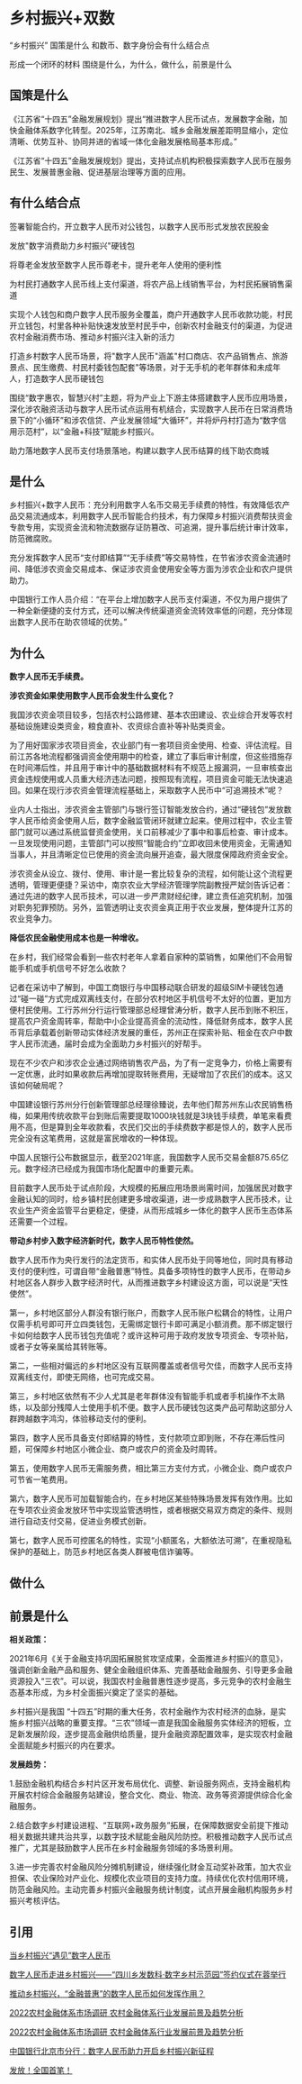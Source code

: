 # 乡村振兴+双数

“乡村振兴” 国策是什么
和数币、数字身份会有什么结合点

形成一个闭环的材料
围绕是什么，为什么，做什么，前景是什么

## 国策是什么

《江苏省“十四五”金融发展规划》提出“推进数字人民币试点，发展数字金融，加快金融体系数字化转型。2025年，江苏南北、城乡金融发展差距明显缩小，定位清晰、优势互补、协同并进的省域一体化金融发展格局基本形成。”

《江苏省“十四五”金融发展规划》提出，支持试点机构积极探索数字人民币在服务民生、发展普惠金融、促进基层治理等方面的应用。

## 有什么结合点

签署智能合约，开立数字人民币对公钱包，以数字人民币形式发放农民股金

发放"数字消费助力乡村振兴"硬钱包

将尊老金发放至数字人民币尊老卡，提升老年人使用的便利性

为村民打通数字人民币线上支付渠道，将农产品上线销售平台，为村民拓展销售渠道

实现个人钱包和商户数字人民币服务全覆盖，商户开通数字人民币收款功能，村民开立钱包，村里各种补贴快速发放至村民手中，创新农村金融支付的渠道，为促进农村金融消费市场、推动乡村振兴注入新的活力

打造乡村数字人民币场景，将"数字人民币"涵盖"村口商店、农产品销售点、旅游景点、民生缴费、村民村委钱包配套"等场景，对于无手机的老年群体和未成年人，打造数字人民币硬钱包

围绕“数字惠农，智慧兴村”主题，将为产业上下游主体搭建数字人民币应用场景，深化涉农融资活动与数字人民币试点运用有机结合，实现数字人民币在日常消费场景下的“小循环”和涉农信贷、产业发展领域“大循环”，并将炉丹村打造为“数字信用示范村”，以“金融+科技”赋能乡村振兴。

助力落地数字人民币支付场景落地，构建以数字人民币结算的线下助农商城

## 是什么

乡村振兴+数字人民币：充分利用数字人名币交易无手续费的特性，有效降低农产品交易流通成本，利用数字人民币智能合约技术，有力保障乡村振兴消费帮扶资金专款专用，实现资金流和物流数据存证防篡改、可追溯，提升事后统计审计效率，防范微腐败。

充分发挥数字人民币“支付即结算”“无手续费”等交易特性，在节省涉农资金流通时间、降低涉农资金交易成本、保证涉农资金使用安全等方面为涉农企业和农户提供助力。

中国银行工作人员介绍：“在平台上增加数字人民币支付渠道，不仅为用户提供了一种全新便捷的支付方式，还可以解决传统渠道资金流转效率低的问题，充分体现出数字人民币在助农领域的优势。”

## 为什么

**数字人民币无手续费。**

**涉农资金如果使用数字人民币会发生什么变化？**

我国涉农资金项目较多，包括农村公路修建、基本农田建设、农业综合开发等农村基础设施建设类资金，粮食直补、农资综合直补等补贴类资金。

为了用好国家涉农项目资金，农业部门有一套项目资金使用、检查、评估流程。目前江苏各地流程都强调资金使用期中的检查，建立了事后审计制度，但这些措施存在时间滞后性，并且用于审计中的基础数据材料有不规范上报漏洞，一旦审核查出资金违规使用或人员重大经济违法问题，按照现有流程，项目资金可能无法快速追回。如果在现行涉农资金管理流程基础上，采取数字人民币中“可追溯技术”呢？

业内人士指出，涉农资金主管部门与银行签订智能发放合约，通过“硬钱包”发放数字人民币给资金使用人后，数字金融监管闭环就建立起来。使用过程中，农业主管部门就可以通过系统监督资金使用，关口前移减少了事中和事后检查、审计成本。一旦发现使用问题，主管部门可以按照“智能合约”立即收回未使用资金，无需通知当事人，并且清晰定位已使用的资金流向展开追查，最大限度保障政府资金安全。

涉农资金从设立、拨付、使用、审计是一套比较复杂的流程，如何能让这个流程更透明，管理更便捷？采访中，南京农业大学经济管理学院副教授严斌剑告诉记者：通过先进的数字人民币技术，可以进一步严肃财经纪律，建立责任追究机制，加强对职务犯罪预防。另外，监管透明让支农资金真正用于农业发展，整体提升江苏的农业竞争力。

**降低农民金融使用成本也是一种增收。**

在乡村，我们经常会看到一些农村老年人拿着自家种的菜销售，如果他们不会用智能手机或手机信号不好怎么收款？

记者在采访中了解到，中国工商银行与中国移动联合研发的超级SIM卡硬钱包通过“碰一碰”方式完成双离线支付，在部分农村地区手机信号不太好的位置，更加方便村民使用。工行苏州分行运行管理部总经理曾涛分析，数字人民币到账不积压，提高农户资金周转率，帮助中小企业提高资金的流动性，降低财务成本，数字人民币背后承载着创新带动实体经济发展的重任，苏州正在探索补贴、租金在农户中数字人民币流通，届时会成为全面助力乡村振兴的好帮手。

现在不少农户和涉农企业通过网络销售农产品，为了有一定竞争力，价格上需要有一定优惠，此时如果收款后再增加提取转账费用，无疑增加了农民们的成本。这又该如何破局呢？

中国建设银行苏州分行创新管理部总经理徐臻说，去年他们帮苏州东山农民销售杨梅，如果用传统收款平台到账后需要提取1000块钱就是3块钱手续费，单笔来看费用不高，但是算到全年收款看，农民们交出的手续费数字都是惊人的，数字人民币完全没有这笔费用，这就是富民增收的一种体现。

中国人民银行公布数据显示，截至2021年底，我国数字人民币交易金额875.65亿元。数字经济已经成为我国市场化配置中的重要元素。

目前数字人民币处于试点阶段，大规模的拓展应用场景尚需时间，加强居民对数字金融认知的同时，给乡镇村民创建更多增收渠道，进一步成熟数字人民币技术，让农业生产资金监管平台更稳定，便捷，从而形成城乡一体化的数字人民币生态体系还需要一个过程。

**带动乡村步入数字经济新时代，数字人民币特性使然。**

数字人民币作为央行发行的法定货币，和实体人民币处于同等地位，同时具有移动支付的便利性，可谓自带“金融普惠”特性。具备多项特性的数字人民币，在带动乡村地区各人群步入数字经济时代，从而推进数字乡村建设这方面，可以说是“天性使然”。

第一，乡村地区部分人群没有银行账户，而数字人民币账户松耦合的特性，让用户仅需手机号即可开立四类钱包，无需绑定银行卡即可满足小额消费。那不绑定银行卡如何给数字人民币钱包充值呢？或许这种可用于政府发放专项资金、专项补贴，或者子女等亲属给其转账等。

第二，一些相对偏远的乡村地区没有互联网覆盖或者信号欠佳，而数字人民币支持双离线支付，即使无网络，也可完成交易。

第三，乡村地区依然有不少人尤其是老年群体没有智能手机或者手机操作不太熟练，以及部分残障人士使用手机不便。数字人民币硬钱包这类产品可帮助这部分人群跨越数字鸿沟，体验移动支付的便利。

第四，数字人民币具备支付即结算的特性，支付款项立即到账，不存在滞后性问题，可保障乡村地区小微企业、商户或农户的资金及时周转。

第五，使用数字人民币无需服务费，相比第三方支付方式，小微企业、商户或农户可节省一笔费用。

第六，数字人民币可加载智能合约，在乡村地区某些特殊场景发挥有效作用。比如在专项农业资金发放环节中实现监管透明性，或者根据交易双方商定的条件、规则进行自动支付交易，促进业务模式创新。

第七，数字人民币可控匿名的特性，实现“小额匿名，大额依法可溯”，在重视隐私保护的基础上，防范乡村地区各类人群被电信诈骗等。

## 做什么

## 前景是什么

**相关政策：**

2021年6月《关于金融支持巩固拓展脱贫攻坚成果，全面推进乡村振兴的意见》，强调创新金融产品和服务、健全金融组织体系、完善基础金融服务、引导更多金融资源投入“三农”。可以说，我国农村金融普惠性逐步提高，多元竞争的农村金融生态基本形成，为乡村全面振兴奠定了坚实的基础。

乡村振兴是我国 “十四五”时期的重大任务，农村金融作为农村经济的血脉，是实施乡村振兴战略的重要支撑。“三农”领域一直是我国金融服务实体经济的短板，立足新发展阶段，逐步提高金融供给质量，提升金融资源配置效率，是实现农村金融全面赋能乡村振兴的内在要求。

**发展趋势：**

1.鼓励金融机构结合乡村片区开发布局优化、调整、新设服务网点，支持金融机构开展农村综合金融服务站建设，整合文化、商业、物流、政务等资源提供综合化金融服务。

2.结合数字乡村建设进程、“互联网+政务服务”拓展，在保障数据安全前提下推动相关数据共建共治共享，以数字技术赋能金融风险防控。积极推动数字人民币试点推广，尤其是鼓励数字人民币在乡村金融服务领域的多场景利用。

3.进一步完善农村金融风险分摊机制建设，继续强化财金互动奖补政策，加大农业担保、农业保险对产业化、规模化农业项目的支持力度。持续优化农村信用环境，防范金融风险。主动完善乡村振兴金融服务统计制度，试点开展金融机构服务乡村振兴考核评估。

## 引用

[当乡村振兴“遇见”数字人民币](https://baijiahao.baidu.com/s?id=1733510991745806147&wfr=spider&for=pc)

[数字人民币走进乡村振兴——“四川乡发数科·数字乡村示范园”签约仪式在蓉举行](https://baijiahao.baidu.com/s?id=1744833818255943956&wfr=spider&for=pc)

[推动乡村振兴，“金融普惠”的数字人民币如何发挥作用？](https://www.mpaypass.com.cn/news/202207/21094834.html)

[2022农村金融体系市场调研 农村金融体系行业发展前景及趋势分析](https://www.chinairn.com/scfx/20221118/113523736.shtml)

[2022农村金融体系市场调研 农村金融体系行业发展前景及趋势分析](https://www.chinairn.com/scfx/20221118/113523736.shtml)

[中国银行北京市分行：数字人民币助力开启乡村振兴新征程](http://finance.sina.com.cn/jjxw/2022-09-05/doc-imizmscv9218003.shtml)

[发放！全国首笔！](https://m.thepaper.cn/baijiahao_16022536)
